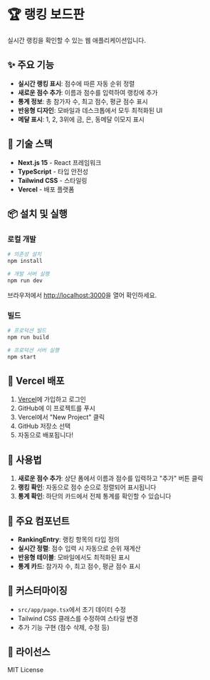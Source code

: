 # 🏆 랭킹 보드판

실시간 랭킹을 확인할 수 있는 웹 애플리케이션입니다.

## ✨ 주요 기능

- **실시간 랭킹 표시**: 점수에 따른 자동 순위 정렬
- **새로운 점수 추가**: 이름과 점수를 입력하여 랭킹에 추가
- **통계 정보**: 총 참가자 수, 최고 점수, 평균 점수 표시
- **반응형 디자인**: 모바일과 데스크톱에서 모두 최적화된 UI
- **메달 표시**: 1, 2, 3위에 금, 은, 동메달 이모지 표시

## 🚀 기술 스택

- **Next.js 15** - React 프레임워크
- **TypeScript** - 타입 안전성
- **Tailwind CSS** - 스타일링
- **Vercel** - 배포 플랫폼

## 📦 설치 및 실행

### 로컬 개발

```bash
# 의존성 설치
npm install

# 개발 서버 실행
npm run dev
```

브라우저에서 [http://localhost:3000](http://localhost:3000)을 열어 확인하세요.

### 빌드

```bash
# 프로덕션 빌드
npm run build

# 프로덕션 서버 실행
npm start
```

## 🚀 Vercel 배포

1. [Vercel](https://vercel.com)에 가입하고 로그인
2. GitHub에 이 프로젝트를 푸시
3. Vercel에서 "New Project" 클릭
4. GitHub 저장소 선택
5. 자동으로 배포됩니다!

## 📱 사용법

1. **새로운 점수 추가**: 상단 폼에서 이름과 점수를 입력하고 "추가" 버튼 클릭
2. **랭킹 확인**: 자동으로 점수 순으로 정렬되어 표시됩니다
3. **통계 확인**: 하단의 카드에서 전체 통계를 확인할 수 있습니다

## 🎨 주요 컴포넌트

- **RankingEntry**: 랭킹 항목의 타입 정의
- **실시간 정렬**: 점수 입력 시 자동으로 순위 재계산
- **반응형 테이블**: 모바일에서도 최적화된 표시
- **통계 카드**: 참가자 수, 최고 점수, 평균 점수 표시

## 🔧 커스터마이징

- `src/app/page.tsx`에서 초기 데이터 수정
- Tailwind CSS 클래스를 수정하여 스타일 변경
- 추가 기능 구현 (점수 삭제, 수정 등)

## 📄 라이선스

MIT License

